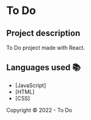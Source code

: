 <h1>To Do</h1> 

## Project description

<p align="justify">
    To Do project made with React.
</p>

## Languages used :books:

- [JavaScript]
- [HTML]
- [CSS]

Copyright :copyright: 2022 - To Do
